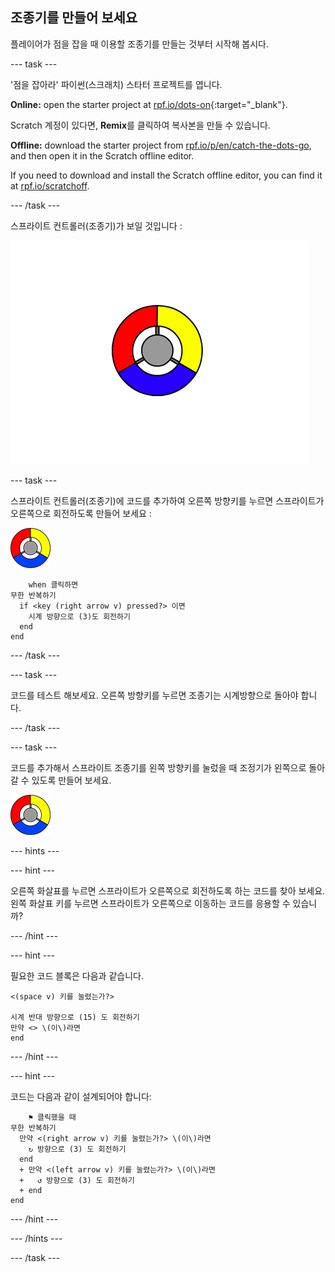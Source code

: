 ## 조종기를 만들어 보세요

플레이어가 점을 잡을 때 이용할 조종기를 만들는 것부터 시작해 봅시다.

\--- task \---

'점을 잡아라' 파이썬(스크래치) 스타터 프로젝트를 엽니다.

**Online:** open the starter project at [rpf.io/dots-on](https://rpf.io/dots-on){:target="_blank"}.

Scratch 계정이 있다면, **Remix**를 클릭하여 복사본을 만들 수 있습니다.

**Offline:** download the starter project from [rpf.io/p/en/catch-the-dots-go](https://rpf.io/p/en/catch-the-dots-go), and then open it in the Scratch offline editor.

If you need to download and install the Scratch offline editor, you can find it at [rpf.io/scratchoff](https://rpf.io/scratchoff).

\--- /task \---

스프라이트 컨트롤러(조종기)가 보일 것입니다 :

![스크린샷](images/dots-controller.png)

\--- task \---

스프라이트 컨트롤러(조종기)에 코드를 추가하여 오른쪽 방향키를 누르면 스프라이트가 오른쪽으로 회전하도록 만들어 보세요 :

![컨트롤러 스프라이트](images/controller-sprite.png)

```blocks3
    when 클릭하면
무한 반복하기 
  if <key (right arrow v) pressed?> 이면 
    시계 방향으로 (3)도 회전하기
  end
end
```

\--- /task \---

\--- task \---

코드를 테스트 해보세요. 오른쪽 방향키를 누르면 조종기는 시계방향으로 돌아야 합니다.

\--- /task \---

\--- task \---

코드를 추가해서 스프라이트 조종기를 왼쪽 방향키를 눌렀을 때 조정기가 왼쪽으로 돌아갈 수 있도록 만들어 보세요.

![컨트롤러 스프라이트](images/controller-sprite.png)

\--- hints \---

\--- hint \---

오른쪽 화살표를 누르면 스프라이트가 오른쪽으로 회전하도록 하는 코드를 찾아 보세요. 왼쪽 화살표 키를 누르면 스프라이트가 오른쪽으로 이동하는 코드를 응용할 수 있습니까?

\--- /hint \---

\--- hint \---

필요한 코드 블록은 다음과 같습니다.

```blocks3
<(space v) 키를 눌렸는가?>

시계 반대 방향으로 (15) 도 회전하기
만약 <> \(이\)라면
end
```

\--- /hint \---

\--- hint \---

코드는 다음과 같이 설계되어야 합니다:

```blocks3
    ⚑ 클릭했을 때
무한 반복하기 
  만약 <(right arrow v) 키를 눌렸는가?> \(이\)라면 
    ↻ 방향으로 (3) 도 회전하기
  end
  + 만약 <(left arrow v) 키를 눌렸는가?> \(이\)라면 
  +   ↺ 방향으로 (3) 도 회전하기
  + end
end
```

\--- /hint \---

\--- /hints \---

\--- /task \---